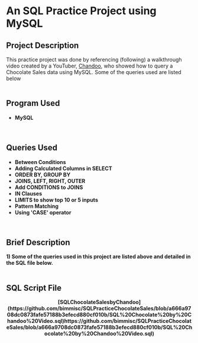 <h1> An SQL Practice Project using MySQL</h1>

<h2>Project Description</h2>

This practice project was done by referencing (following) a walkthrough video created by a YouTuber, [Chandoo](https://www.youtube.com/watch?v=l8DCPaHc5TQ&t=16s), who showed how to query a Chocolate Sales data using MySQL. Some of the queries used are listed below<br />
<br />

<h2>Program Used </h2>

- <b>MySQL</b>
<br />

<h2>Queries Used</h2>

- <b>Between Conditions</b>
- <b>Adding Calculated Columns in SELECT</b>
- <b>ORDER BY, GROUP BY</b>
- <b>JOINS, LEFT, RIGHT, OUTER</b>
- <b>Add CONDITIONS to JOINS</b>
- <b>IN Clauses</b>
- <b>LIMITS to show top 10 or 5 inputs</b>
- <b>Pattern Matching</b>
- <b>Using 'CASE' operator</b>
<br />

<h2>Brief Description</h2>

<b> 1) Some of the queries used in this project are listed above and detailed in the SQL file below. <br/>
<br />

<h2>SQL Script File</h2>

<p align="center">
[SQLChocolateSalesbyChandoo](https://github.com/bimmisc/SQLPracticeChocolateSales/blob/a666a9708dc0873fafe57188b3efecd880cf010b/SQL%20Chocolate%20by%20Chandoo%20Video.sql)https://github.com/bimmisc/SQLPracticeChocolateSales/blob/a666a9708dc0873fafe57188b3efecd880cf010b/SQL%20Chocolate%20by%20Chandoo%20Video.sql)
<p/><br />
<br />
